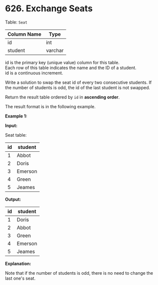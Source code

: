 # 626. Exchange Seats

Table: `Seat`

| Column Name | Type    |
| ----------- | ------- |
| id          | int     |
| student     | varchar |

id is the primary key (unique value) column for this table. </br>
Each row of this table indicates the name and the ID of a student. </br>
id is a continuous increment.
 
Write a solution to swap the seat id of every two consecutive students. If the number of students is odd, the id of the last student is not swapped.

Return the result table ordered by `id` in **ascending order**.

The result format is in the following example.

**Example 1:**

**Input:**

Seat table:

| id | student |
| -- | ------- |
| 1  | Abbot   |
| 2  | Doris   |
| 3  | Emerson |
| 4  | Green   |
| 5  | Jeames  |

**Output:**

| id | student |
| -- | ------- |
| 1  | Doris   |
| 2  | Abbot   |
| 3  | Green   |
| 4  | Emerson |
| 5  | Jeames  |

**Explanation:**

Note that if the number of students is odd, there is no need to change the last one's seat.
